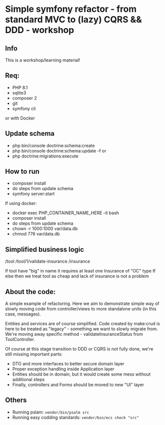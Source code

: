 # Simple symfony refactor - from standard MVC to (lazy) CQRS && DDD - workshop 

## Info
This is a workshop/learning material!

## Req:
- PHP 8.1
- sqlite3
- composer 2
- git
- symfony cli

or with Docker

## Update schema
- php bin/console doctrine:schema:create
- php bin/console doctrine:schema:update -f 
or 
- php doctrine:migrations:execute 

## How to run 
- composer install
- do steps from update schema
- symfony server:start

If using docker:
- docker exec PHP_CONTAINER_NAME_HERE -it bash
- composer install
- do steps from update schema
- chown -r 1000:1000 var/data.db
- chmod 776 var/data.db 

## Simplified business logic
/tool 
/tool/1/validate-insurance
/insurance

If tool have "big" in name it requires at least one Insurance of "OC" type
If else then we treat tool as cheap and lack of insurance is not a problem 

## About the code:
A simple example of refactoring. Here we aim to demonstrate simple way of slowly moving code from controller/views to more standalone units (in this case, messages).

Entities and services are of course simplified.
Code created by make:crud is here to be treated as "legacy" - something we want to slowly migrate from. 
We're moving away specific method - validateInsuranceStatus from ToolController.

Of course at this stage transition to DDD or CQRS is not fully done, we're still missing important parts:
- DTO and more interfaces to better secure domain layer
- Proper exception handling inside Application layer
- Entities should be in domain, but it would create some mess without additional steps
- Finally, controllers and Forms should be moved to new "UI" layer

## Others
- Running pslam: ```vendor/bin/psalm src```
- Running easy codding standards: ```vendor/bin/ecs check "src"```